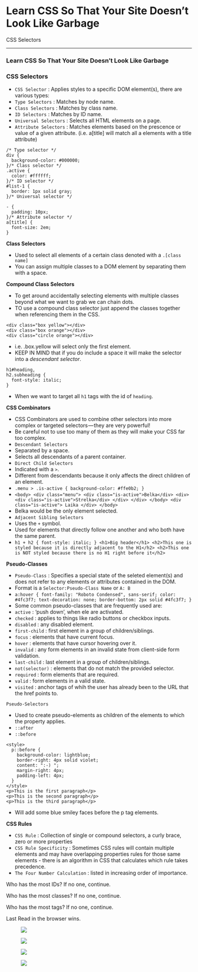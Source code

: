 Learn CSS So That Your Site Doesn’t Look Like Garbage
=====================================================

CSS Selectors

------------------------------------------------------------------------

### Learn CSS So That Your Site Doesn’t Look Like Garbage

### CSS Selectors

*   <span id="62c3">`CSS Selector` : Applies styles to a specific DOM element(s), there are various types:</span>
*   <span id="d60d">`Type Selectors` : Matches by node name.</span>
*   <span id="9826">`Class Selectors` : Matches by class name.</span>
*   <span id="10a7">`ID Selectors` : Matches by ID name.</span>
*   <span id="64c0">`Universal Selectors` : Selects all HTML elements on a page.</span>
*   <span id="9c6b">`Attribute Selectors` : Matches elements based on the prescence or value of a given attribute. (i.e. a\[title\] will match all a elements with a title attribute)</span>

<!-- -->

    /* Type selector */
    div {
      background-color: #000000;
    }/* Class selector */
    .active {
      color: #ffffff;
    }/* ID selector */
    #list-1 {
      border: 1px solid gray;
    }/* Universal selector */

    - {
      padding: 10px;
    }/* Attribute selector */
    a[title] {
      font-size: 2em;
    }

**Class Selectors**

*   <span id="fddf">Used to select all elements of a certain class denoted with a `.[class name]`</span>
*   <span id="72af">You can assign multiple classes to a DOM element by separating them with a space.</span>

**Compound Class Selectors**

*   <span id="befd">To get around accidentally selecting elements with multiple classes beyond what we want to grab we can chain dots.</span>
*   <span id="e2c8">TO use a compound class selector just append the classes together when referencing them in the CSS.</span>

<!-- -->

    <div class="box yellow"></div>
    <div class="box orange"></div>
    <div class="circle orange"></div>

*   <span id="7dd3">i.e. .box.yellow will select only the first element.</span>
*   <span id="8904">KEEP IN MIND that if you do include a space it will make the selector into a *descendant selector*.</span>

<!-- -->

    h1#heading,
    h2.subheading {
      font-style: italic;
    }

*   <span id="a8bc">When we want to target all `h1` tags with the id of `heading`.</span>

**CSS Combinators**

*   <span id="c196">CSS Combinators are used to combine other selectors into more complex or targeted selectors — they are very powerful!</span>
*   <span id="71a6">Be careful not to use too many of them as they will make your CSS far too complex.</span>
*   <span id="6032">`Descendant Selectors`</span>
*   <span id="6f41">Separated by a space.</span>
*   <span id="3829">Selects all descendants of a parent container.</span>
*   <span id="e90c">`Direct Child Selectors`</span>
*   <span id="52b5">Indicated with a `>`.</span>
*   <span id="ea8e">Different from descendants because it only affects the direct children of an element.</span>
*   <span id="486f">`.menu > .is-active { background-color: #ffe0b2; }`</span>
*   <span id="96f9">`<body> <div class="menu"> <div class="is-active">Belka</div> <div> <div class="is-active">Strelka</div> </div> </div> </body> <div class="is-active"> Laika </div> </body>`</span>
*   <span id="59ca">Belka would be the only element selected.</span>
*   <span id="0266">`Adjacent Sibling Selectors`</span>
*   <span id="a648">Uses the `+` symbol.</span>
*   <span id="9d79">Used for elements that directly follow one another and who both have the same parent.</span>
*   <span id="4865">`h1 + h2 { font-style: italic; } <h1>Big header</h1> <h2>This one is styled because it is directly adjacent to the H1</h2> <h2>This one is NOT styled because there is no H1 right before it</h2>`</span>

**Pseudo-Classes**

*   <span id="b638">`Pseudo-Class` : Specifies a special state of the seleted element(s) and does not refer to any elements or attributes contained in the DOM.</span>
*   <span id="0360">Format is a `Selector:Pseudo-Class Name` or `A: B`</span>
*   <span id="91ee">`a:hover { font-family: "Roboto Condensed", sans-serif; color: #4fc3f7; text-decoration: none; border-bottom: 2px solid #4fc3f7; }`</span>
*   <span id="27ac">Some common pseudo-classes that are frequently used are:</span>
*   <span id="9b2b">`active` : ‘push down’, when ele are activated.</span>
*   <span id="5b2f">`checked` : applies to things like radio buttons or checkbox inputs.</span>
*   <span id="58da">`disabled` : any disabled element.</span>
*   <span id="d3bd">`first-child` : first element in a group of children/siblings.</span>
*   <span id="40fc">`focus` : elements that have current focus.</span>
*   <span id="ed43">`hover` : elements that have cursor hovering over it.</span>
*   <span id="6fa2">`invalid` : any form elements in an invalid state from client-side form validation.</span>
*   <span id="7811">`last-child` : last element in a group of children/siblings.</span>
*   <span id="1bdf">`not(selector)` : elements that do not match the provided selector.</span>
*   <span id="be5c">`required` : form elements that are required.</span>
*   <span id="43ed">`valid` : form elements in a valid state.</span>
*   <span id="6460">`visited` : anchor tags of whih the user has already been to the URL that the href points to.</span>

 `Pseudo-Selectors`

*   <span id="89e7">Used to create pseudo-elements as children of the elements to which the property applies.</span>
*   <span id="0bef">`::after`</span>
*   <span id="52f9">`::before`</span>

<!-- -->

    <style>
      p::before {
        background-color: lightblue;
        border-right: 4px solid violet;
        content: ":-) ";
        margin-right: 4px;
        padding-left: 4px;
      }
    </style>
    <p>This is the first paragraph</p>
    <p>This is the second paragraph</p>
    <p>This is the third paragraph</p>

*   <span id="a843">Will add some blue smiley faces before the p tag elements.</span>

**CSS Rules**

*   <span id="919a">`CSS Rule` : Collection of single or compound selectors, a curly brace, zero or more properties</span>
*   <span id="555f">`CSS Rule Specificity` : Sometimes CSS rules will contain multiple elements and may have overlapping properties rules for those same elements - there is an algorithm in CSS that calculates which rule takes precedence.</span>
*   <span id="a1db">`The Four Number Calculation` : listed in increasing order of importance.</span>

Who has the most IDs? If no one, continue.

Who has the most classes? If no one, continue.

Who has the most tags? If no one, continue.

Last Read in the browser wins.

<figure><img src="https://cdn-images-1.medium.com/max/800/0*Ub47AaMXuT1m8_T-" class="graf-image" /></figure><figure><img src="https://cdn-images-1.medium.com/max/800/0*t0oXzsLPxpMwNbKo.png" class="graf-image" /></figure><figure><img src="https://cdn-images-1.medium.com/max/800/0*2xr0vyHwf6UN905l" class="graf-image" /></figure><figure><img src="https://cdn-images-1.medium.com/max/800/0*oq83hQ5qvtT6gDd9.png" class="graf-image" /></figure><style>

      .box {
        width: 50px;
        height: 50px;
        border: 1px solid black;
      }
      .orange {
        background-color: orange;
      }
      .yellow {
        background-color: yellow;
        border: 1px solid purple;
      }
    </style>
    <div class="box yellow"></div>
    <div class="box orange"></div>

*   <span id="1939">Coming back to our example where all the CSS Rules have tied, the last step 4 wins out so our element will have a `purple border`.</span>

------------------------------------------------------------------------

### CSS: Type, Properties, and Imports

**Typography**

*   <span id="d6fc">`font-family` : change the font.</span>

<figure><img src="https://cdn-images-1.medium.com/max/800/0*ssVcT1Bd9Edfo6KF" class="graf-image" /></figure><figure><img src="https://cdn-images-1.medium.com/max/800/0*WmqUyKiumM8RCJQo.png" class="graf-image" /></figure>-   <span id="daba">Remember that not all computers have the same fonts on them.</span>
*   <span id="0aa8">You can import web fonts via an api by using</span>
*   <span id="0c5d">`@import url('https://fonts.googleapis.com/css2?family=Liu+Jian+Mao+Cao&display=swap'); ` and pasting it st the top of your CSS file.</span>
*   <span id="d8ff">And then reference it in your font-family.</span>
*   <span id="ee9f">`font-size` : Changes the size of your font.</span>
*   <span id="782e">Keep in mind the two kind of units CSS uses:</span>
*   <span id="c4f7">`Absolute` : `Pixels`, Points, Inches, Centimeters.</span>
*   <span id="2884">`Relative` : Em, Rem.</span>
*   <span id="f9b5">Em: Calulating the size relative to the previous div (bubbles down)</span>
*   <span id="5a5d">Rem: Calulates relative to the parent element always.</span>
*   <span id="79b0">`font-style` : Used to set a font to italics.</span>
*   <span id="f464">`font-weight` : Used to make a font bold.</span>
*   <span id="3d56">`text-align` : Used to align your text to the left, center, or right.</span>
*   <span id="4cbc">`text-decoration` : Use to put lines above, through, or under text. Lines can be solid, dashed, or wavy!</span>
*   <span id="1c96">`text-transform` : Used to set text to all lowercase, uppercase, or capitalize all words.</span>

**Background-Images**

*   <span id="13eb">You can use the background-image property to set a background image for an element.</span>

------------------------------------------------------------------------

### CSS: Colors, Borders, and Shadows

**Colors**

*   <span id="6bed">You can set colors in CSS in three popular ways: by name, by hexadecimal RGB value, and by their decimal RGB value.</span>
*   <span id="38fb">rgba() is used to make an rbg value more transparent, the `a` is used to specify the `alpha channel`.</span>
*   <span id="cb05">**Color** : Property used to change the color of text.</span>
*   <span id="6f05">**Background-Color** : Property to change the backgrounf color of an element.</span>

**Borders**

*   <span id="d922">Borders take three values: The width of the border, the style (i.e. solid, dotted, dashed), color of the border.</span>

**Shadows**

*   <span id="bccb">There are two kinds of shadows in CSS: `box shadows` and `text shadows`.</span>
*   <span id="7fd2">Box refers to HTML elements.</span>
*   <span id="f3a7">Text refers to text.</span>
*   <span id="2a53">Shadows take values such as, the horizontal & vertical offsets of the shadow, the blur radius of the shadow, the spread radius, and of course the colors.</span>

------------------------------------------------------------------------

### The Box Model

**Box Model** : A concept that basically boils down that every DOM element has a box around it.

Imagine a gift, inside is the gift, wrapped in foam all around (padding), and the giftbox outside of it (border) and then a wrapping paper on the giftbox (margin).- For items that are using `block` as it’s display, the browser will follow these rules to layout the element: - The box fills 100% of the available container space. - Every new box takes on a new line/row. - Width and Height properties are respected. - Padding, Margin, and Border will push other elements away from the box. - Certain elements have `block` as their default display, such as: divs, headers, and paragraphs.- For items that are using `inline` as it’s display, the browser will follow these rules to layout the element: - Each box appears in a single line until it fills up the space. - Width and height are **not** respected. - Padding, Margin, and Border are applied but they **do not** push other elements away from the box. - Certain elements have `inline` as their default display, such as: span tags, anchors, and images.

**Standard Box Model vs Border-Box**- As per the standard Box Model, the width and height pertains to the content of the box and excludes any additional padding, borders, and margins.

This bothered many programmers so they created the **border box** to include the calculation of the entire box’s height and width.

**Inline-Block**- Inline-block uses the best features of both `block` and `inline` . - Elements still get laid out left to right. - Layout takes into account specified width and height.

**Padding**- Padding applies padding to every side of a box. It is shorthand for four padding properties in this order: `padding-top` , `padding-right` , `padding-bottom` , `padding-left` (clockwise!)

**Border**- Border applies a border on all sides of an element. It takes three values in this order: `border-width` , `border-style` , `border-color` . - All three properties can be broken down in the four sides clockwise: top, right, bottom, left.

**Margin**- Margin sets margins on every side of an element. It takes four values in this order: `margin-top` , `margin-right` , `margin-bottom` , `margin-left` . - You can use `margin: 0 auto` to center an element.

### Positioning

*   <span id="d380">The `position` property allows us to set the position of elements on a page and is an integral part of creatnig a Web page layout.</span>
*   <span id="1bd6">It accepts five values: `static`, `relative`, `absolute`, `fixed`, `sticky`.</span>
*   <span id="0b53">Every property (minus `static`) is used with: `top`, `right`, `bottom`, and `left` to position an element on a page.</span>

**Static Positioning**

*   <span id="7aa9">The default position value of page elements.</span>
*   <span id="700a">Most likely will not use static that much.</span>

**Relative Positioning**

*   <span id="adc3">Remains in it’s original position in the page flow.</span>
*   <span id="9533">It is positioned *RELATIVE* to the it’s *ORIGINAL PLACE* on the page flow.</span>
*   <span id="8c0b">Creates a **stacking context** : overlapping elements whose order can be set by the z-index property.</span>

<!-- -->

    #pink-box {
      background-color: #ff69b4;
      bottom: 0;
      left: -20px;
      position: relative;
      right: 0;
      top: 0;
    }

<figure><img src="https://cdn-images-1.medium.com/max/800/0*mMCUEQ94L4_zxwNc" class="graf-image" /></figure><figure><img src="https://cdn-images-1.medium.com/max/800/0*TgjpfTmdczESRAfU.png" class="graf-image" /></figure>**Absolute Positioning**

*   <span id="d597">Absolute elements are removed from the normal page flow and other elements around it act like it’s not there. (how we can easily achieve some layering)</span>
*   <span id="eb5b">Here are some examples to illustration absolute positioning:</span>

<!-- -->

    .container {
      background-color: #2b2d2f;
      position: relative;
    }#pink-box {
      position: absolute;
      top: 60px;
    }

<figure><img src="https://cdn-images-1.medium.com/max/800/0*Mu1E5D10RQaBpzms" class="graf-image" /></figure><figure><img src="https://cdn-images-1.medium.com/max/800/0*6jvV-NnX5HS5PuVT.png" class="graf-image" /></figure>-   <span id="adb4">Note that the container ele has a relative positioning — this is so that any changes made to the absolute positioned children will be positioned from it’s top-left corner.</span>
*   <span id="be4f">Note that because we removed the pink from the normal page flow, the container has now shifted the blue box to where the pink box should have been — which is why it is now layered beneath the pink.</span>

<!-- -->

    .container {
      background-color: #2b2d2f;
      position: relative;
    }#pink-box {
      position: absolute;
      top: 60px;
    }#blue-box {
      position: absolute;
    }

<figure><img src="https://cdn-images-1.medium.com/max/800/0*phWx-191VVQ5pRF9" class="graf-image" /></figure><figure><img src="https://cdn-images-1.medium.com/max/800/0*o_T8meZgQSu7kxfs.png" class="graf-image" /></figure>-   <span id="9e42">As you can see here, since we have also taken the blue box out of the normal page flow by declaring it as absoutely positioned it now overlaps over the pink box.</span>

<!-- -->

    .container {
      background-color: #2b2d2f;
      position: relative;
    }#pink-box {
      background-color: #ff69b4;
      bottom: 60px;
      position: absolute;
    }

<figure><img src="https://cdn-images-1.medium.com/max/800/0*HJbtARqC1qmeWTHS" class="graf-image" /></figure><figure><img src="https://cdn-images-1.medium.com/max/800/0*rRNttTlXfnhqERYU.png" class="graf-image" /></figure>-   <span id="528a">Example where the absolute element has it’s bottom property modified.</span>

<!-- -->

    .container {
      background-color: #2b2d2f;
    }#pink-box {
      background-color: #ff69b4;
      bottom: 60px;
      position: absolute;
    }

<figure><img src="https://cdn-images-1.medium.com/max/800/0*e7H6ImFUmcPGMaoa" class="graf-image" /></figure><figure><img src="https://cdn-images-1.medium.com/max/800/0*Al6ILt84EC0bhjnK.png" class="graf-image" /></figure>-   <span id="f676">If we removed the container’s relative position. Our absolute unit would look for the nearest parent which would be the document itself.</span>

**Fixed Positioning**

*   <span id="fe31">Another positioning that removes it’s element from the page flow, and automatically positions it’s parent as the HTML doc itself.</span>
*   <span id="2388">Fixed also uses top, right, bottom, and left.</span>
*   <span id="3903">Useful for things like nav bars or other features we want to keep visible as the user scrolls.</span>

**Sticky Positioning**

*   <span id="8ae2">Remains in it’s original position in the page flow, and it is positioned relative to it’s closest block-level ancestor and any *scrolling* ancestors.</span>
*   <span id="abe8">Behaves like a relatively positioned element until the point at which you would normally scroll past it’s viewport — then it sticks!</span>
*   <span id="7ac0">It is positioned with top, right, bottom, and left.</span>
*   <span id="9080">A good example are headers in a scrollable list.</span>

<figure><img src="https://cdn-images-1.medium.com/max/800/0*BRVlqobKK0IZtnXq" class="graf-image" /></figure><figure><img src="https://cdn-images-1.medium.com/max/800/0*jQQJYWVoQY2eNANS.gif" class="graf-image" /></figure>

------------------------------------------------------------------------

### Flexible Box Model

*   <span id="46aa">Flexbox is a **CSS module** that provides a convenient way for us to display items inside a flexible container so that the layout is responsive.</span>
*   <span id="ebb3">Float was used back in the day to display position of elements in a container.</span>
*   <span id="2a8e">A very inconvenient aspect of float is the need to *clear* the float.</span>
*   <span id="ba98">To ‘clear’ a float we need to set up a ghost div to properly align — this is already sounds so inefficient.</span>

**Using Flexbox**

*   <span id="e23b">Flexbox automatically resizes a container element to fit the viewport size without needing to use breakpoints.</span>

<figure><img src="https://cdn-images-1.medium.com/max/800/0*_SXOQpq3yrywWCcL" class="graf-image" /></figure><figure><img src="https://cdn-images-1.medium.com/max/800/0*IBJIWQ7Z_23eERWn.png" class="graf-image" /></figure>-   <span id="b505">Flexbox layout applies styles to the parent element, and it’s children.</span>

<!-- -->

    .container {
      display: flex; /*sets display to use flex*/
      flex-wrap: wrap; /*bc flex tries to fit everything into one line, use wrap to have the elements wrap to the next line*/
      flex-direction: row; /*lets us create either rows or columns*/
    }

*   <span id="4898">`flex-flow` can be used to combine wrap and direction.</span>
*   <span id="acdb">`justify-content` used to define the alignment of flex items along the main axis.</span>
*   <span id="68d6">`align-items` used to define the alignment on the Y-axis.</span>
*   <span id="f0d8">`align-content` redistributes extra space on the cross axis.</span>
*   <span id="531c">By default, flex items will appear in the order they are added to the DOM, but we can use the `order` property to change that.</span>
*   <span id="39b0">Some other properties we can use on flex items are:</span>
*   <span id="ec38">`flex-grow` : dictates amount of avail. space the item should take up.</span>
*   <span id="0916">`flex-shrink` : defines the ability for a flex item to shrink.</span>
*   <span id="4dda">`flex-basis` : Default size of an element before the remaining space is distributed.</span>
*   <span id="d9f2">`flex` : shorthand for grow, shrink and basis.</span>
*   <span id="f127">`align-self` : Overrides default alignment in the container.</span>

------------------------------------------------------------------------

### Grid Layout

*   <span id="cc4f">CSS Grid is a 2d layout system that let’s use create a grid with columns and rows purely using Vanilla CSS. (flex is one dimensional)</span>

**Bootstrap vs CSS Grid**

*   <span id="4af2">Bootstrap was a front-end library commonly used to create grid layouts but now CSS grid provides greater flexibility and control.</span>
*   <span id="e404">Grid applies style to a parent container and it’s child elements.</span>

<!-- -->

    .grid-container {
      display: grid;
      grid-template-columns: repeat(3, 1fr);
      grid-template-rows: auto;
      grid-template-areas:
        "header header header"
        "main . sidebar"
        "footer footer footer";  grid-column-gap: 20px;
      grid-row-gap: 30px;
      justify-items: stretch;
      align-items: stretch;
      justify-content: stretch;
      align-content: stretch;
    }.item-1 {
      grid-area: header;
    }
    .item-2 {
      grid-area: main;
    }
    .item-3 {
      grid-area: sidebar;
    }
    .item-4 {
      grid-area: footer;
    }

*   <span id="26c3">Columns and Rows can be defined with: pixels, percentages, auto, named grid lines, using `repeat`, fractions.</span>
*   <span id="a117">`Grid Template Areas` gives us a handy way to map out and visualize areas of the grid layout.</span>
*   <span id="17ae">Combine areas with templates to define how much space an area should take up.</span>
*   <span id="f90a">`Grid Gaps` can be used to create ‘gutters’ between grid item.s</span>
*   <span id="d7c0">The way we have defined our grid with `grid-templates` and `areas` are considered **explicit**.</span>
*   <span id="cef6">We can also `implicitly` define grids.</span>

<!-- -->

    .grid-container {
      display: grid;
      grid-template-columns: 100px 100px 100px 100px;
      grid-template-rows: 50px 50px 50px;
      grid-auto-columns: 100px;
      grid-auto-rows: 50px;
    }

*   <span id="e6d3">Any grid items that aren’t explicity placed are automatically placed or *re-flowed*</span>

**Spanning Columns & Rows**

*   <span id="98c8">We can use the following properties to take up a specified num of cols and rows.</span>
*   <span id="0208">`grid-column-start`</span>
*   <span id="437a">`grid-column-end`</span>
*   <span id="7d03">`grid-row-start`</span>
*   <span id="0a8e">`grid-row-end`</span>
*   <span id="c62b">All four properties can take any of the following values: the line number, span \#, span name, auto.</span>

<!-- -->

    .item-1 {
      grid-row-start: row2-start; /* Item starts at row line named "row2-start" */
      grid-row-end: 5; /* Item ends at row line 5 */
      grid-column-start: 1; /* Item starts at column line 1 */
      grid-column-end: three; /* Item ends at column line named "three" */
    }.item-2 {
      grid-row-start: 1; /* Item starts at row line 1 */
      grid-row-end: span 2; /* Item spans two rows and ends at row line 3 */
      grid-column-start: 3; /* Item starts at column line 3 */
      grid-column-end: span col5-start; /* Item spans and ends at line named "col5-start" */
    }

**Grid Areas**

*   <span id="9dd0">We use the grid areas in conjunction with grid-container property to **define sections of the layout**.</span>
*   <span id="5ec2">We can then assign named sections to individual element’s css rules.</span>

**Justify & Align Self**

*   <span id="06b0">Justify items and Align Items can be used to align all grid items at once.</span>
*   <span id="53f5">**Justify Self** is used to align self on the row.</span>
*   <span id="f6b1">It can take four values: start, end, center, stretch.</span>
*   <span id="72bb">**Align Self** is used to align self on the column.</span>
*   <span id="d5d4">It can take four values: start, end, center, stretch.</span>

------------------------------------------------------------------------

**CSS Hover Effect and Handling**

**Overflow**

 `css .btn { background-color: #00bfff; color: #ffffff; border-radius: 10px; padding: 1.5rem; }`

 `.btn--active:hover { cursor: pointer; transform: translateY(-0.25rem); `

 `/* Moves our button up/down on the Y axis */ }`

The Pseudo Class Selector `hover` activates when the cursor goes over the selected element.

**Content Overflow**- You can apply an `overflow` content property to an element if it’s inner contents are spilling over.

There are three members in the overflow family: —  `overflow-x`  : Apply horizontally. - `overflow-y`  : Apply vertically. - `overflow`  : Apply both directions.

### Transitions

*   <span id="b5a7">Transitions provide a way to control animation speed when changing CSS properties.</span>
*   <span id="2e1b">**Implicit Transitions** : Animations that involve transitioning between two states.</span>

**Defining Transitions**

*   <span id="bbd6">`transition-property` : specifies the name of the CSS property to apply the transition.</span>
*   <span id="6340">`transition-duration` : during of the transition.</span>
*   <span id="7463">`transition-delay` : time before the transition should start.</span>

**Examples** :

    #delay {
      font-size: 14px;
      transition-property: font-size;
      transition-duration: 4s;
      transition-delay: 2s;
    }#delay:hover {
      font-size: 36px;
    }

<figure><img src="https://cdn-images-1.medium.com/max/800/0*Z6AbWnbmbFfu-tSM" class="graf-image" /></figure><figure><img src="https://cdn-images-1.medium.com/max/800/0*_6nSuCOR34-6ET7n.gif" class="graf-image" /></figure>-   <span id="e6c9">After a delay of two seconds, a four second transition begins where the font size goes from 36px to 14px.</span>

<!-- -->

    .box {
      border-style: solid;
      border-width: 1px;
      display: block;
      width: 100px;
      height: 100px;
      background-color: #0000ff;
      transition: width 2s, height 2s, background-color 2s, transform 2s;
    }.box:hover {
      background-color: #ffcccc;
      width: 200px;
      height: 200px;
      transform: rotate(180deg);
    }

<figure><img src="https://cdn-images-1.medium.com/max/800/0*PH5_YmVDFVGqWGjO" class="graf-image" /></figure><figure><img src="https://cdn-images-1.medium.com/max/800/0*Ya7xiy0AqJaJ9RPq.gif" class="graf-image" /></figure>-   <span id="c336">When the mouse hovers over a box, it spins due to the rotate transform. Width and height change and also the bg color.</span>

------------------------------------------------------------------------

### BEM Guidelines

*   <span id="6474">BEM was created as a guideline to solve the issue of loose standards around CSS naming conventions.</span>
*   <span id="6d0c">**BEM** stands for `block`, `element`, `modifier`.</span>
*   <span id="3eb9">**Block**</span>
*   <span id="f6b4">A standalone entity that is meaningful on it’s own.</span>
*   <span id="7e86">Can be nested and interact with one another.</span>
*   <span id="338e">Holistic entities without DOM rep can be blocks.</span>
*   <span id="f2f0">May consist latin letters, digits, and dashes.</span>
*   <span id="3bfb">Any DOM node can be a block if it accepts a class name.</span>
*   <span id="5c9b">**Element**</span>
*   <span id="1b95">Part of a block and has no standalone meaning.</span>
*   <span id="b5cf">Any element that is semantically tied to a block.</span>
*   <span id="10e2">May consist latin letters, digits, and dashes.</span>
*   <span id="9b79">Formed by using two underscores after it’s block name.</span>
*   <span id="e282">Any DOM node within a block can be an element.</span>
*   <span id="a0dc">Element classes should be used independently.</span>
*   <span id="26f1">**Modifier**</span>
*   <span id="6642">A flag on blocks or elements. Use them to change appearance, behavior or state.</span>
*   <span id="6cca">Extra class name to add onto blocks or elements.</span>
*   <span id="745f">Add mods only to the elements they modify.</span>
*   <span id="6416">Modifier names may consist of Latin letters, digits, dashes and underscores.</span>
*   <span id="f940">Written with two dashes.</span>

**BEM Example**

    <form class="form form--theme-xmas form--simple">
      <input class="form__input" type="text" />
      <input class="form__submit form__submit--disabled" type="submit" />
    </form>/* block selector */
    .form {
    }/* block modifier selector */
    .form--theme-xmas {
    }/* block modifier selector */
    .form--simple {
    }/* element selector */
    .form__input {
    }/* element selector */
    .form__submit {
    }/* element modifier selector */
    .form__submit--disabled {
    }

#### If you found this guide helpful feel free to checkout my github/gists where I host similar content:

<a href="https://gist.github.com/bgoonz" class="markup--anchor markup--p-anchor">bgoonz’s gists · GitHub</a>

<a href="https://github.com/bgoonz" class="markup--anchor markup--mixtapeEmbed-anchor" title="https://github.com/bgoonz"><strong>bgoonz — Overview</strong><br />
<em>Web Developer, Electrical Engineer JavaScript | CSS | Bootstrap | Python | React | Node.js | Express | Sequelize…</em>github.com</a><a href="https://github.com/bgoonz" class="js-mixtapeImage mixtapeImage u-ignoreBlock"></a>

Or Checkout my personal Resource Site:

<a href="https://goofy-euclid-1cd736.netlify.app/" class="markup--anchor markup--mixtapeEmbed-anchor" title="https://goofy-euclid-1cd736.netlify.app/"><strong>a/A-Student-Resources</strong><br />
<em>Edit description</em>goofy-euclid-1cd736.netlify.app</a><a href="https://goofy-euclid-1cd736.netlify.app/" class="js-mixtapeImage mixtapeImage u-ignoreBlock"></a>

By <a href="https://medium.com/@bryanguner" class="p-author h-card">Bryan Guner</a> on [March 6, 2021](https://medium.com/p/938871b4521a).

<a href="https://medium.com/@bryanguner/learn-css-so-that-your-site-doesnt-look-like-garbage-938871b4521a" class="p-canonical">Canonical link</a>

Exported from [Medium](https://medium.com) on May 23, 2021.
